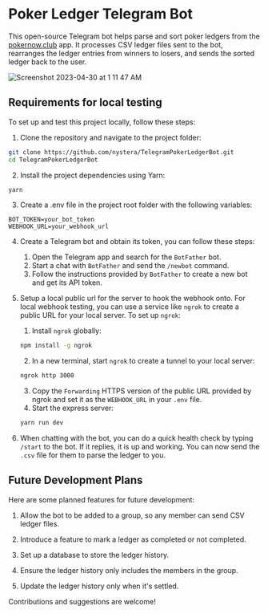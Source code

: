 # Poker Ledger Telegram Bot

This open-source Telegram bot helps parse and sort poker ledgers from the [pokernow.club](https://www.pokernow.club/) app. It processes CSV ledger files sent to the bot, rearranges the ledger entries from winners to losers, and sends the sorted ledger back to the user.

![Screenshot 2023-04-30 at 1 11 47 AM](https://user-images.githubusercontent.com/42372568/235315126-dcbe490e-9d90-4ea7-8f5c-eebb162d1a1f.png)


## Requirements for local testing

To set up and test this project locally, follow these steps:

1. Clone the repository and navigate to the project folder:

```bash
git clone https://github.com/nystera/TelegramPokerLedgerBot.git
cd TelegramPokerLedgerBot

```

2. Install the project dependencies using Yarn:
```bash
yarn
```

3. Create a .env file in the project root folder with the following variables:
```.env
BOT_TOKEN=your_bot_token
WEBHOOK_URL=your_webhook_url
```

4. Create a Telegram bot and obtain its token, you can follow these steps:
    1. Open the Telegram app and search for the `BotFather` bot.
    2. Start a chat with `BotFather` and send the `/newbot` command.
    3. Follow the instructions provided by `BotFather` to create a new bot and get its API token.

5. Setup a local public url for the server to hook the webhook onto.
For local webhook testing, you can use a service like `ngrok` to create a public URL for your local server. To set up `ngrok`:
    1. Install `ngrok` globally:
    ```bash
    npm install -g ngrok
    ```
    2. In a new terminal, start `ngrok` to create a tunnel to your local server:
    ```bash
    ngrok http 3000
    ```
    3. Copy the `Forwarding` HTTPS version of the public URL provided by ngrok and set it as the `WEBHOOK_URL` in your `.env` file.
    4. Start the express server:
    ```bash
    yarn run dev
    ```
6. When chatting with the bot, you can do a quick health check by typing `/start` to the bot.
If it replies, it is up and working. You can now send the `.csv` file for them to parse the ledger to you.

## Future Development Plans

Here are some planned features for future development:

1. Allow the bot to be added to a group, so any member can send CSV ledger files.

2. Introduce a feature to mark a ledger as completed or not completed.

3. Set up a database to store the ledger history.

4. Ensure the ledger history only includes the members in the group.

5. Update the ledger history only when it's settled.

Contributions and suggestions are welcome!
